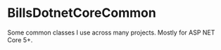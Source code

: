 # BillsDotnetCoreCommon
Some common classes I use across many projects. Mostly for ASP NET Core 5+.
